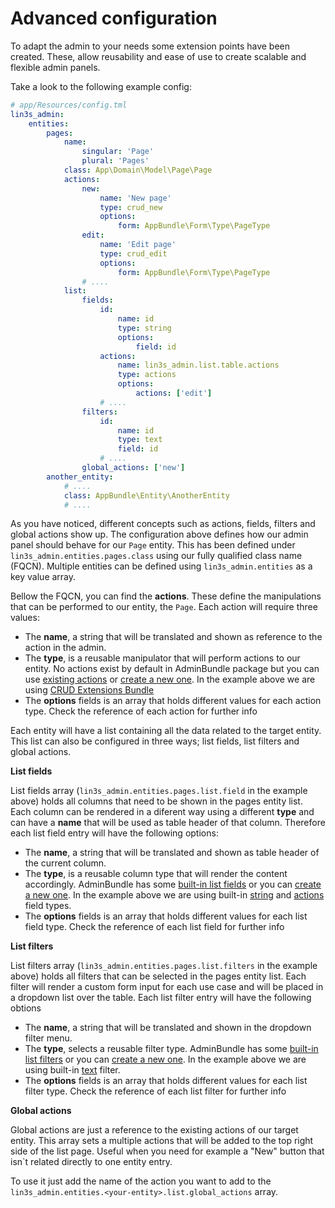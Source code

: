 # Advanced configuration

To adapt the admin to your needs some extension points have been created. These, allow reusability and 
 ease of use to create scalable and flexible admin panels.
 
Take a look to the following example config:

```yaml
# app/Resources/config.tml
lin3s_admin:
    entities:
        pages:
            name:
                singular: 'Page'
                plural: 'Pages'
            class: App\Domain\Model\Page\Page
            actions:
                new:
                    name: 'New page'
                    type: crud_new
                    options:
                        form: AppBundle\Form\Type\PageType
                edit:
                    name: 'Edit page'
                    type: crud_edit
                    options:
                        form: AppBundle\Form\Type\PageType
                # .... 
            list:   
                fields:
                    id:
                        name: id
                        type: string
                        options:
                            field: id
                    actions:
                        name: lin3s_admin.list.table.actions
                        type: actions
                        options:
                            actions: ['edit']
                    # .... 
                filters:
                    id:
                        name: id
                        type: text
                        field: id
                    # ....
                global_actions: ['new']
        another_entity:
            # ....
            class: AppBundle\Entity\AnotherEntity
            # ....
```

As you have noticed, different concepts such as actions, fields, filters and global actions show up. The configuration
above defines how our admin panel should behave for our `Page` entity. This has been defined under 
`lin3s_admin.entities.pages.class` using our fully qualified class name (FQCN). Multiple entities can be defined using 
`lin3s_admin.entities` as a key value array.

Bellow the FQCN, you can find the **actions**. These define the manipulations that can be performed to our entity, the 
`Page`. Each action will require three values:
  
  * The **name**, a string that will be translated and shown as reference to the action in the admin.
  * The **type**, is a reusable manipulator that will perform actions to our entity. No actions exist by default in 
  AdminBundle package but you can use [existing actions](available_extensions.md) or [create a new one](custom_action.md).
  In the example above we are using [CRUD Extensions Bundle](https://github.com/LIN3S/AdminCRUDExtensionsBundle)
  * The **options** fields is an array that holds different values for each action type. Check the reference of each 
  action for further info
 
Each entity will have a list containing all the data related to the target entity. This list can also be configured in 
 three ways; list fields, list filters and global actions.
 
**List fields**

List fields array (`lin3s_admin.entities.pages.list.field` in the example above) holds all columns that need to be shown 
in the pages entity list. Each column can be rendered in a diferent way using a different **type** and can have a **name**
that will be used as table header of that column. Therefore each list field entry will have the following options:

  * The **name**, a string that will be translated and shown as table header of the current column.
  * The **type**, is a reusable column type that will render the content accordingly. AdminBundle has some 
  [built-in list fields](available_extensions.md) or you can [create a new one](custom_list_field.md).
    In the example above we are using built-in 
    [string](https://github.com/LIN3S/AdminBundle/blob/master/src/LIN3S/AdminBundle/Extension/ListField/StringListFieldType.php)
    and 
    [actions](https://github.com/LIN3S/AdminBundle/blob/master/src/LIN3S/AdminBundle/Extension/ListField/ActionsListFieldType.php)
    field types.
  * The **options** fields is an array that holds different values for each list field type. Check the reference of each 
    list field for further info

**List filters**

List filters array (`lin3s_admin.entities.pages.list.filters` in the example above) holds all filters that can be selected 
in the pages entity list. Each filter will render a custom form input for each use case and will be placed in a dropdown
list over the table. Each list filter entry will have the following obtions

  * The **name**, a string that will be translated and shown in the dropdown filter menu.
  * The **type**, selects a reusable filter type. AdminBundle has some
  [built-in list filters](available_extensions.md) or you can [create a new one](custom_list_filter.md).
    In the example above we are using built-in 
    [text](https://github.com/LIN3S/AdminBundle/blob/master/src/LIN3S/AdminBundle/Extension/ListFilter/TextListFilterType.php)
    filter.
  * The **options** fields is an array that holds different values for each list filter type. Check the reference of each 
    list filter for further info

**Global actions**

Global actions are just a reference to the existing actions of our target entity. This array sets a multiple actions 
that will be added to the top right side of the list page. Useful when you need for example a "New" button that isn`t 
related directly to one entity entry.

To use it just add the name of the action you want to add to the `lin3s_admin.entities.<your-entity>.list.global_actions`
array.
